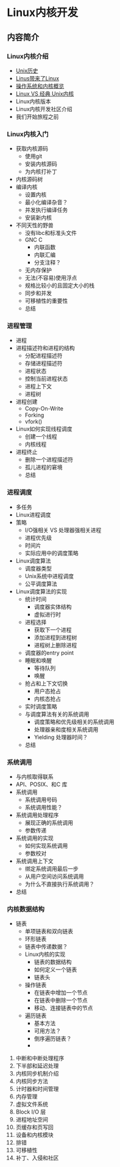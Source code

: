 # Linux内核开发

## 内容简介

### Linux内核介绍
+ [Unix历史](introduction-to-the-linux-kernel/history-of-unix.md)
+ [Linus带来了Linux](introduction-to-the-linux-kernel/introduction-to-linux.md)
+ [操作系统和内核概览](introduction-to-the-linux-kernel/overview-of-operating-system.md)
+ [Linux VS 经典 Unix内核](introduction-to-the-linux-kernel/linux-vs-unix.md)
+ Linux内核版本
+ Linux内核开发社区介绍
+ 我们开始旅程之前

### Linux内核入门
+ 获取内核源码
  + 使用git
  + 安装内核源码
  + 为内核打补丁
+ 内核源码树
+ 编译内核
  + 设置内核
  + 最小化编译杂音？
  + 并发执行编译任务
  + 安装新内核
+ 不同天性的野兽
  + 没有libc和标准头文件
  + GNC C
    + 内联函数
    + 内联汇编
    + 分支注释？
  + 无内存保护
  + 无法(不容易)使用浮点
  + 规格比较小的且固定大小的栈
  + 同步和并发
  + 可移植性的重要性
  + 总结 

### 进程管理
+ 进程
+ 进程描述符和进程的结构
  + 分配进程描述符
  + 存储进程描述符
  + 进程状态
  + 控制当前进程状态
  + 进程上下文
  + 进程树
+ 进程创建
  + Copy-On-Write
  + Forking
  + vfork()
+ Linux如何实现线程调度
  + 创建一个线程
  + 内核线程
+ 进程终止
  + 删除一个进程描述符
  + 孤儿进程的窘境
  + 总结

### 进程调度
+ 多任务
+ Linux进程调度
+ 策略
  + I/O强相关 VS 处理器强相关进程
  + 进程优先级
  + 时间片
  + 实际应用中的调度策略
+ Linux调度算法
  + 调度器类型
  + Unix系统中进程调度
  + 公平调度算法
+ Linux调度算法的实现
  + 统计时间
    + 调度器实体结构
    + 虚拟进行时
  + 进程选择
    + 获取下一个进程
    + 添加进程到进程树
    + 进程树上删除进程
  + 调度器的entry point
  + 睡眠和唤醒
    + 等待队列
    + 唤醒
  + 抢占和上下文切换
    + 用户态抢占
    + 内核态抢占
  + 实时调度策略
  + 与调度算法有关的系统调用
    + 调度策略和优先级相关的系统调用
    + 处理器亲和度相关系统调用
    + Yielding 处理器时间？
  + 总结

### 系统调用
+ 与内核取得联系
+ API、POSIX、和C 库
+ 系统调用
  + 系统调用号码
  + 系统调用性能？
+ 系统调用处理程序
  + 展现正确的系统调用
  + 参数传递
+ 系统调用的实现
  + 如何实现系统调用
  + 参数校对
+ 系统调用上下文
  + 绑定系统调用最后一步
  + 从用户空间访问系统调用
  + 为什么不直接执行系统调用？
+ 总结

### 内核数据结构
+ 链表
  + 单项链表和双向链表
  + 环形链表
  + 链表中传递数据？
  + Linux内核的实现
    + 链表的数据结构
    + 如何定义一个链表
    + 链表头
  + 操作链表
    + 在链表中增加一个节点
    + 在链表中删除一个节点
    + 移动、连接链表中的节点
  + 遍历链表
    + 基本方法
    + 可用方法？
    + 倒序遍历链表？
    + 
1. 中断和中断处理程序
2. 下半部和延迟处理
3.  内核同步机制介绍
4.  内核同步方法
5.  计时器和时间管理
6.  内存管理
7.  虚拟文件系统
8.  Block I/O 层
9.  进程地址空间
10. 页缓存和页写回
11. 设备和内核模块
12. 排错
13. 可移植性
14. 补丁、入侵和社区
